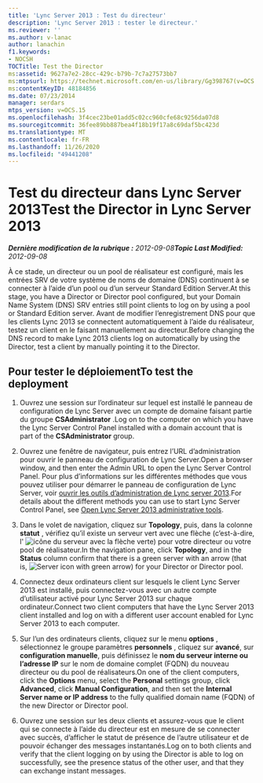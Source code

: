 ```yaml
---
title: 'Lync Server 2013 : Test du directeur'
description: 'Lync Server 2013 : tester le directeur.'
ms.reviewer: ''
ms.author: v-lanac
author: lanachin
f1.keywords:
- NOCSH
TOCTitle: Test the Director
ms:assetid: 9627a7e2-28cc-429c-b79b-7c7a27573bb7
ms:mtpsurl: https://technet.microsoft.com/en-us/library/Gg398767(v=OCS.15)
ms:contentKeyID: 48184856
ms.date: 07/23/2014
manager: serdars
mtps_version: v=OCS.15
ms.openlocfilehash: 3f4cec23be01add5c02cc960cfe68c9256da07d8
ms.sourcegitcommit: 36fee89bb887bea4f18b19f17a8c69daf5bc423d
ms.translationtype: MT
ms.contentlocale: fr-FR
ms.lasthandoff: 11/26/2020
ms.locfileid: "49441208"
---
```

# <a name="test-the-director-in-lync-server-2013"></a><span data-ttu-id="7418a-103">Test du directeur dans Lync Server 2013</span><span class="sxs-lookup"><span data-stu-id="7418a-103">Test the Director in Lync Server 2013</span></span>

<div data-xmlns="http://www.w3.org/1999/xhtml">

<div class="topic" data-xmlns="http://www.w3.org/1999/xhtml" data-msxsl="urn:schemas-microsoft-com:xslt" data-cs="https://msdn.microsoft.com/">

<div data-asp="https://msdn2.microsoft.com/asp">



</div>

<div id="mainSection">

<div id="mainBody"><span data-ttu-id="7418a-104">

<span> </span></span><span class="sxs-lookup"><span data-stu-id="7418a-104">

<span> </span></span></span>

<span data-ttu-id="7418a-105">_**Dernière modification de la rubrique :** 2012-09-08_</span><span class="sxs-lookup"><span data-stu-id="7418a-105">_**Topic Last Modified:** 2012-09-08_</span></span>

<span data-ttu-id="7418a-106">À ce stade, un directeur ou un pool de réalisateur est configuré, mais les entrées SRV de votre système de noms de domaine (DNS) continuent à se connecter à l’aide d’un pool ou d’un serveur Standard Edition Server.</span><span class="sxs-lookup"><span data-stu-id="7418a-106">At this stage, you have a Director or Director pool configured, but your Domain Name System (DNS) SRV entries still point clients to log on by using a pool or Standard Edition server.</span></span> <span data-ttu-id="7418a-107">Avant de modifier l’enregistrement DNS pour que les clients Lync 2013 se connectent automatiquement à l’aide du réalisateur, testez un client en le faisant manuellement au directeur.</span><span class="sxs-lookup"><span data-stu-id="7418a-107">Before changing the DNS record to make Lync 2013 clients log on automatically by using the Director, test a client by manually pointing it to the Director.</span></span>

<div>

## <a name="to-test-the-deployment"></a><span data-ttu-id="7418a-108">Pour tester le déploiement</span><span class="sxs-lookup"><span data-stu-id="7418a-108">To test the deployment</span></span>

1.  <span data-ttu-id="7418a-109">Ouvrez une session sur l’ordinateur sur lequel est installé le panneau de configuration de Lync Server avec un compte de domaine faisant partie du groupe **CSAdministrator** .</span><span class="sxs-lookup"><span data-stu-id="7418a-109">Log on to the computer on which you have the Lync Server Control Panel installed with a domain account that is part of the **CSAdministrator** group.</span></span>

2.  <span data-ttu-id="7418a-110">Ouvrez une fenêtre de navigateur, puis entrez l’URL d’administration pour ouvrir le panneau de configuration de Lync Server.</span><span class="sxs-lookup"><span data-stu-id="7418a-110">Open a browser window, and then enter the Admin URL to open the Lync Server Control Panel.</span></span> <span data-ttu-id="7418a-111">Pour plus d’informations sur les différentes méthodes que vous pouvez utiliser pour démarrer le panneau de configuration de Lync Server, voir [ouvrir les outils d’administration de Lync server 2013](lync-server-2013-open-lync-server-administrative-tools.md).</span><span class="sxs-lookup"><span data-stu-id="7418a-111">For details about the different methods you can use to start Lync Server Control Panel, see [Open Lync Server 2013 administrative tools](lync-server-2013-open-lync-server-administrative-tools.md).</span></span>

3.  <span data-ttu-id="7418a-112">Dans le volet de navigation, cliquez sur **Topology**, puis, dans la colonne **statut** , vérifiez qu’il existe un serveur vert avec une flèche (c’est-à-dire, l' ![icône du serveur avec la flèche verte](images/Gg398767.2263cdb7-7e60-457a-a528-a3a082bd051b(OCS.15).jpg "Icône serveur avec flèche verte")) pour votre directeur ou votre pool de réalisateur.</span><span class="sxs-lookup"><span data-stu-id="7418a-112">In the navigation pane, click **Topology**, and in the **Status** column confirm that there is a green server with an arrow (that is, ![Server icon with green arrow](images/Gg398767.2263cdb7-7e60-457a-a528-a3a082bd051b(OCS.15).jpg "Server icon with green arrow")) for your Director or Director pool.</span></span>

4.  <span data-ttu-id="7418a-113">Connectez deux ordinateurs client sur lesquels le client Lync Server 2013 est installé, puis connectez-vous avec un autre compte d’utilisateur activé pour Lync Server 2013 sur chaque ordinateur.</span><span class="sxs-lookup"><span data-stu-id="7418a-113">Connect two client computers that have the Lync Server 2013 client installed and log on with a different user account enabled for Lync Server 2013 to each computer.</span></span>

5.  <span data-ttu-id="7418a-114">Sur l’un des ordinateurs clients, cliquez sur le menu **options** , sélectionnez le groupe paramètres **personnels** , cliquez sur **avancé**, sur **configuration manuelle**, puis définissez le **nom du serveur interne ou l’adresse IP** sur le nom de domaine complet (FQDN) du nouveau directeur ou du pool de réalisateurs.</span><span class="sxs-lookup"><span data-stu-id="7418a-114">On one of the client computers, click the **Options** menu, select the **Personal** settings group, click **Advanced**, click **Manual Configuration**, and then set the **Internal Server name or IP address** to the fully qualified domain name (FQDN) of the new Director or Director pool.</span></span>

6.  <span data-ttu-id="7418a-115">Ouvrez une session sur les deux clients et assurez-vous que le client qui se connecte à l’aide du directeur est en mesure de se connecter avec succès, d’afficher le statut de présence de l’autre utilisateur et de pouvoir échanger des messages instantanés.</span><span class="sxs-lookup"><span data-stu-id="7418a-115">Log on to both clients and verify that the client logging on by using the Director is able to log on successfully, see the presence status of the other user, and that they can exchange instant messages.</span></span>

<span data-ttu-id="7418a-116"></div>

</div>

<span> </span>

</div>

</div>

</span><span class="sxs-lookup"><span data-stu-id="7418a-116"></div>

</div>

<span> </span>

</div>

</div>

</span></span></div>

